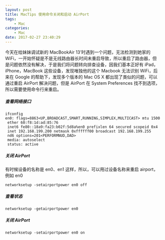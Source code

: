 ```yaml
---
layout: post
title: MacTips 使用命令关闭和启动 AirPort
tags: 
    - Mac
categories: 
    - Mac
date: 2017-02-27 23:40:29
---
```


今天在给妹妹调试新的 MacBookAir 13’时遇到一个问题，无法检测到她家的 WiFi，一开始怀疑是不是无线路由器长时间未重启导致，所以重启了路由器，但是问题依然没有解决，于是我们将问题转向排查设备，因我们基本正好有 iPad，iPhone，MacBook 这些设备，发现唯独他的这个 Macbook 无法识别 WiFi，后来在 Google 的帮助下，发现多个版本的 Mac OS X 都出现了类似的问题，可以通过重启 AirPort 解决问题，但是 AirPort 在 System Preferences 找不到选项，所以需要使用命令行来重启。

##### **查看网络接口**

```
ifconfig
en0: flags=8863<UP,BROADCAST,SMART,RUNNING,SIMPLEX,MULTICAST> mtu 1500
 ether 60:f8:1d:ad:85:76
 inet6 fe80::18a9:fa23:b02f:5d8a%en0 prefixlen 64 secured scopeid 0x4
 inet 192.168.199.200 netmask 0xffffff00 broadcast 192.168.199.255
 nd6 options=201<PERFORMNUD,DAD>
 media: autoselect
 status: active
```

##### **关闭 AirPort**

有时候设备的名称是 en0、en1 这样，所以，可以用过设备名称来重启 airport，例如 en0

```
networksetup -setairportpower en0 off
```

##### **查看状态**

```
networksetup -getairportpower en0
```

##### **关闭 AirPort**

```
networksetup -setairportpower en0 on
```
